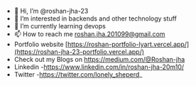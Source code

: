 - 👋 Hi, I’m @roshan-jha-23
- 👀 I’m interested in backends and other technology stuff
- 🌱 I’m currently learning devops
- 📫 How to reach me roshan.jha.201099@gmail.com
- Portfolio website [https://roshan-portfolio-lyart.vercel.app/](https://roshan-jha-23-portfolio.vercel.app/)
- Check out my Blogs on https://medium.com/@Roshan-jha
- Linkedin -https://www.linkedin.com/in/roshan-jha-20m10/
- Twitter -https://twitter.com/lonely_sheperd_

<!---
roshan-jha-23/roshan-jha-23 is a ✨ special ✨ repository because its `README.md` (this file) appears on your GitHub profile.
You can click the Preview link to take a look at your changes.
--->
